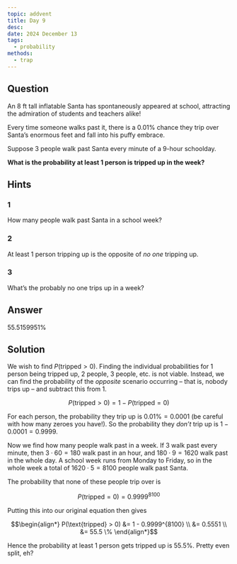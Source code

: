 ```yaml
---
topic: addvent
title: Day 9
desc: 
date: 2024 December 13
tags:
  - probability
methods:
  - trap
---
```



## Question

An 8 ft tall inflatable Santa has spontaneously appeared at school, attracting the admiration of students and teachers alike!

Every time someone walks past it, there is a 0.01% chance they trip over Santa’s enormous feet and fall into his puffy embrace.

Suppose 3 people walk past Santa every minute of a 9-hour schoolday.

<strong>What is the probability at least 1 person is tripped up in the week?</strong>


## Hints

### 1
How many people walk past Santa in a school week?

### 2
At least 1 person tripping up is the opposite of <em>no one</em> tripping up.

### 3
What’s the probably no one trips up in a week?


## Answer

$55.5159951\%$


## Solution

We wish to find $P(\text{tripped} > 0)$. Finding the individual probabilities for 1 person being tripped up, 2 people, 3 people, etc. is not viable. Instead, we can find the probability of the <em>opposite</em> scenario occurring – that is, nobody trips up – and subtract this from $1$.

```math
P(\text{tripped} > 0) = 1 - P(\text{tripped} = 0)
```

For each person, the probability they trip up is $0.01 \% = 0.0001$ (be careful with how many zeroes you have!). So the probability they <em>don’t</em> trip up is $1 - 0.0001 = 0.9999$.

Now we find how many people walk past in a week. If $3$ walk past every minute, then $3 \cdot 60 = 180$ walk past in an hour, and $180 \cdot 9 = 1620$ walk past in the whole day. A school week runs from Monday to Friday, so in the whole week a total of $1620 \cdot 5 = 8100$ people walk past Santa.

The probability that none of these people trip over is

```math
P(\text{tripped} = 0) = 0.9999^{8100}
```

Putting this into our original equation then gives

```math
\begin{align*}
  P(\text{tripped} > 0) &= 1 - 0.9999^{8100}
  \\ &= 0.5551
  \\ &= 55.5 \%
\end{align*}
```

Hence the probability at least 1 person gets tripped up is $55.5 \%$. Pretty even split, eh?
